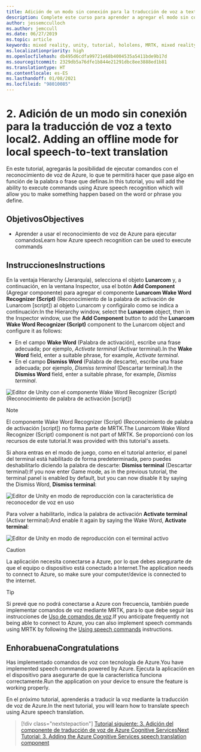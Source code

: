 ```yaml
---
title: Adición de un modo sin conexión para la traducción de voz a texto local
description: Complete este curso para aprender a agregar el modo sin conexión para la traducción de voz a texto local en aplicaciones de realidad mixta.
author: jessemcculloch
ms.author: jemccull
ms.date: 06/27/2019
ms.topic: article
keywords: mixed reality, unity, tutorial, hololens, MRTK, mixed reality toolkit, UWP, Azure spatial anchors, speech recognition, Windows 10
ms.localizationpriority: high
ms.openlocfilehash: db495d6cdfa99721e68b4004535a5411bde9b17d
ms.sourcegitcommit: 2329db5a76dfe1b844e21291dbc8ee3888ed1b81
ms.translationtype: HT
ms.contentlocale: es-ES
ms.lasthandoff: 01/08/2021
ms.locfileid: "98010085"
---
```

# <a name="2-adding-an-offline-mode-for-local-speech-to-text-translation"></a><span data-ttu-id="9e494-104">2. Adición de un modo sin conexión para la traducción de voz a texto local</span><span class="sxs-lookup"><span data-stu-id="9e494-104">2. Adding an offline mode for local speech-to-text translation</span></span>

<span data-ttu-id="9e494-105">En este tutorial, agregarás la posibilidad de ejecutar comandos con el reconocimiento de voz de Azure, lo que te permitirá hacer que pase algo en función de la palabra o frase que definas.</span><span class="sxs-lookup"><span data-stu-id="9e494-105">In this tutorial, you will add the ability to execute commands using Azure speech recognition which will allow you to make something happen based on the word or phrase you define.</span></span>

## <a name="objectives"></a><span data-ttu-id="9e494-106">Objetivos</span><span class="sxs-lookup"><span data-stu-id="9e494-106">Objectives</span></span>

* <span data-ttu-id="9e494-107">Aprender a usar el reconocimiento de voz de Azure para ejecutar comandos</span><span class="sxs-lookup"><span data-stu-id="9e494-107">Learn how Azure speech recognition can be used to execute commands</span></span>

## <a name="instructions"></a><span data-ttu-id="9e494-108">Instrucciones</span><span class="sxs-lookup"><span data-stu-id="9e494-108">Instructions</span></span>

<span data-ttu-id="9e494-109">En la ventaja Hierarchy (Jerarquía), selecciona el objeto **Lunarcom** y, a continuación, en la ventana Inspector, usa el botón **Add Component** (Agregar componente) para agregar el componente **Lunarcom Wake Word Recognizer (Script)** (Reconocimiento de la palabra de activación de Lunarcom [script]) al objeto Lunarcom y configúralo como se indica a continuación:</span><span class="sxs-lookup"><span data-stu-id="9e494-109">In the Hierarchy window, select the **Lunarcom** object, then in the Inspector window, use the **Add Component** button to add the **Lunarcom Wake Word Recognizer (Script)** component to the Lunarcom object and configure it as follows:</span></span>

* <span data-ttu-id="9e494-110">En el campo **Wake Word** (Palabra de activación), escribe una frase adecuada; por ejemplo, _Activate terminal_ (Activar terminal).</span><span class="sxs-lookup"><span data-stu-id="9e494-110">In the **Wake Word** field, enter a suitable phrase, for example, _Activate terminal_.</span></span>
* <span data-ttu-id="9e494-111">En el campo **Dismiss Word** (Palabra de descarte), escribe una frase adecuada; por ejemplo, _Dismiss terminal_ (Descartar terminal).</span><span class="sxs-lookup"><span data-stu-id="9e494-111">In the **Dismiss Word** field, enter a suitable phrase, for example, _Dismiss terminal_.</span></span>

![Editor de Unity con el componente Wake Word Recognizer (Script) (Reconocimiento de palabra de activación [script])](images/mrlearning-speech/tutorial2-section1-step1-1.png)

> [!NOTE]
> <span data-ttu-id="9e494-113">El componente Wake Word Recognizer (Script) (Reconocimiento de palabra de activación [script]) no forma parte de MRTK.</span><span class="sxs-lookup"><span data-stu-id="9e494-113">The Lunarcom Wake Word Recognizer (Script) component is not part of MRTK.</span></span> <span data-ttu-id="9e494-114">Se proporcionó con los recursos de este tutorial.</span><span class="sxs-lookup"><span data-stu-id="9e494-114">It was provided with this tutorial's assets.</span></span>

<span data-ttu-id="9e494-115">Si ahora entras en el modo de juego, como en el tutorial anterior, el panel del terminal está habilitado de forma predeterminada, pero puedes deshabilitarlo diciendo la palabra de descarte: **Dismiss terminal** (Descartar terminal):</span><span class="sxs-lookup"><span data-stu-id="9e494-115">If you now enter Game mode, as in the previous tutorial, the terminal panel is enabled by default, but you can now disable it by saying the Dismiss Word, **Dismiss terminal**:</span></span>

![Editor de Unity en modo de reproducción con la característica de reconocedor de voz en uso](images/mrlearning-speech/tutorial2-section1-step1-2.png)

<span data-ttu-id="9e494-117">Para volver a habilitarlo, indica la palabra de activación **Activate terminal** (Activar terminal):</span><span class="sxs-lookup"><span data-stu-id="9e494-117">And enable it again by saying the Wake Word, **Activate terminal**:</span></span>

![Editor de Unity en modo de reproducción con el terminal activo](images/mrlearning-speech/tutorial2-section1-step1-3.png)

> [!CAUTION]
> <span data-ttu-id="9e494-119">La aplicación necesita conectarse a Azure, por lo que debes asegurarte de que el equipo o dispositivo está conectado a Internet.</span><span class="sxs-lookup"><span data-stu-id="9e494-119">The application needs to connect to Azure, so make sure your computer/device is connected to the internet.</span></span>

> [!TIP]
> <span data-ttu-id="9e494-120">Si prevé que no podrá conectarse a Azure con frecuencia, también puede implementar comandos de voz mediante MRTK, para lo que debe seguir las instrucciones de [Uso de comandos de voz](mr-learning-base-09.md).</span><span class="sxs-lookup"><span data-stu-id="9e494-120">If you anticipate frequently not being able to connect to Azure, you can also implement speech commands using MRTK by following the [Using speech commands](mr-learning-base-09.md) instructions.</span></span>

## <a name="congratulations"></a><span data-ttu-id="9e494-121">Enhorabuena</span><span class="sxs-lookup"><span data-stu-id="9e494-121">Congratulations</span></span>

<span data-ttu-id="9e494-122">Has implementado comandos de voz con tecnología de Azure.</span><span class="sxs-lookup"><span data-stu-id="9e494-122">You have implemented speech commands powered by Azure.</span></span> <span data-ttu-id="9e494-123">Ejecuta la aplicación en el dispositivo para asegurarte de que la característica funciona correctamente.</span><span class="sxs-lookup"><span data-stu-id="9e494-123">Run the application on your device to ensure the feature is working properly.</span></span>

<span data-ttu-id="9e494-124">En el próximo tutorial, aprenderás a traducir la voz mediante la traducción de voz de Azure.</span><span class="sxs-lookup"><span data-stu-id="9e494-124">In the next tutorial, you will learn how to translate speech using Azure speech translation.</span></span>

> [!div class="nextstepaction"]
> [<span data-ttu-id="9e494-125">Tutorial siguiente: 3. Adición del componente de traducción de voz de Azure Cognitive Services</span><span class="sxs-lookup"><span data-stu-id="9e494-125">Next Tutorial: 3. Adding the Azure Cognitive Services speech translation component</span></span>](mrlearning-speechSDK-ch3.md)

